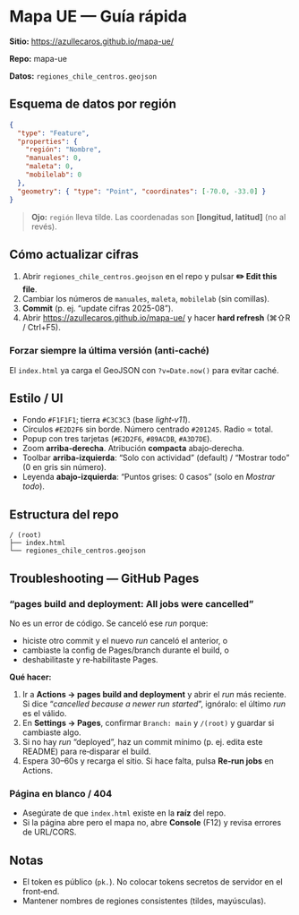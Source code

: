 # Mapa UE — Guía rápida

**Sitio:** https://azullecaros.github.io/mapa-ue/

**Repo:** mapa-ue

**Datos:** `regiones_chile_centros.geojson`


## Esquema de datos por región
```json
{
  "type": "Feature",
  "properties": {
    "región": "Nombre",
    "manuales": 0,
    "maleta": 0,
    "mobilelab": 0
  },
  "geometry": { "type": "Point", "coordinates": [-70.0, -33.0] }
}
```
> **Ojo:** `región` lleva tilde. Las coordenadas son **[longitud, latitud]** (no al revés).

## Cómo actualizar cifras
1. Abrir `regiones_chile_centros.geojson` en el repo y pulsar **✏️ Edit this file**.
2. Cambiar los números de `manuales`, `maleta`, `mobilelab` (sin comillas).
3. **Commit** (p. ej. “update cifras 2025-08”).
4. Abrir https://azullecaros.github.io/mapa-ue/ y hacer **hard refresh** (⌘⇧R / Ctrl+F5).

### Forzar siempre la última versión (anti‑caché)
El `index.html` ya carga el GeoJSON con `?v=Date.now()` para evitar caché.

## Estilo / UI
- Fondo `#F1F1F1`; tierra `#C3C3C3` (base *light‑v11*).
- Círculos `#E2D2F6` sin borde. Número centrado `#201245`. Radio ∝ total.
- Popup con tres tarjetas (`#E2D2F6`, `#89ACDB`, `#A3D7DE`).
- Zoom **arriba‑derecha**. Atribución **compacta** abajo‑derecha.
- Toolbar **arriba‑izquierda**: “Solo con actividad” (default) / “Mostrar todo” (0 en gris sin número).
- Leyenda **abajo‑izquierda**: “Puntos grises: 0 casos” (solo en *Mostrar todo*).

## Estructura del repo
```
/ (root)
├── index.html
└── regiones_chile_centros.geojson
```

## Troubleshooting — GitHub Pages
### “pages build and deployment: All jobs were cancelled”
No es un error de código. Se canceló ese *run* porque:
- hiciste otro commit y el nuevo *run* canceló el anterior, o
- cambiaste la config de Pages/branch durante el build, o
- deshabilitaste y re‑habilitaste Pages.

**Qué hacer:**
1) Ir a **Actions → pages build and deployment** y abrir el *run* más reciente.  
   Si dice “_cancelled because a newer run started_”, ignóralo: el último *run* es el válido.  
2) En **Settings → Pages**, confirmar `Branch: main` y `/(root)` y guardar si cambiaste algo.  
3) Si no hay *run* “deployed”, haz un commit mínimo (p. ej. edita este README) para re‑disparar el build.  
4) Espera 30–60s y recarga el sitio. Si hace falta, pulsa **Re‑run jobs** en Actions.

### Página en blanco / 404
- Asegúrate de que `index.html` existe en la **raíz** del repo.
- Si la página abre pero el mapa no, abre **Console** (F12) y revisa errores de URL/CORS.

## Notas
- El token es público (`pk.`). No colocar tokens secretos de servidor en el front‑end.
- Mantener nombres de regiones consistentes (tildes, mayúsculas).

